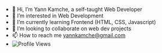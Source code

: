 - 👋 Hi, I’m Yann Kamche, a self-taught Web Developer
- 👀 I’m interested in Web Development
- 🌱 I’m currently learning Frontend (HTML, CSS, Javascript)
- 💞️ I’m looking to collaborate on web dev projects
- 📫 How to reach me yannkamche@gmail.com
- ![Profile Views](https://img.shields.io/endpoint?url=https://profile-counter.glitch.me/{YannKamche}/count.svg)


<!---
YannKamche/YannKamche is a ✨ special ✨ repository because its `README.md` (this file) appears on your GitHub profile.
You can click the Preview link to take a look at your changes.
--->
